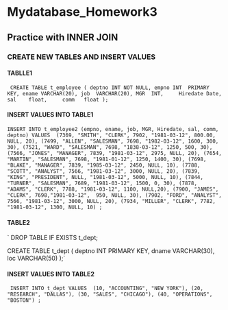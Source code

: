 # Mydatabase_Homework3

## Practice with INNER JOIN 

### CREATE NEW TABLES AND INSERT VALUES

#### TABLLE1
`
CREATE TABLE t_employee (
	deptno INT NOT NULL,
	empno INT  PRIMARY KEY,
	ename VARCHAR(20),
	job  VARCHAR(20),
	MGR  INT,    
	Hiredate Date,    
	sal    float,    
	comm   float
 );`

#### INSERT VALUES INTO TABLE1

`INSERT INTO t_employee2 (empno, ename, job, MGR, Hiredate, sal, comm, deptno) VALUES 
   	(7369, "SMITH", "CLERK", 7902, "1981-03-12", 800.00, NULL, 20),
	(7499, "ALLEN", "SALESMAN", 7698, "1982-03-12", 1600, 300, 30),
	(7521, "WARD", "SALESMAN", 7698, "1838-03-12", 1250, 500, 30),
	(7566, "JONES", "MANAGER", 7839, "1981-03-12", 2975, NULL, 20),
	(7654, "MARTIN", "SALESMAN", 7698, "1981-01-12", 1250, 1400, 30),
	(7698, "BLAKE", "MANAGER", 7839, "1985-03-12", 2450, NULL, 10),
	(7788, "SCOTT", "ANALYST", 7566, "1981-03-12", 3000, NULL, 20),
	(7839, "KING", "PRESIDENT", NULL, "1981-03-12", 5000, NULL, 10),
	(7844, "TURNER", "SALESMAN", 7689, "1981-03-12", 1500, 0, 30),
	(7878, "ADAMS", "CLERK", 7788, "1981-03-12", 1100, NULL,20),
	(7900, "JAMES", "CLERK", 7698,"1981-03-12",  950, NULL, 30),
	(7902, "FORD", "ANALYST", 7566, "1981-03-12", 3000, NULL, 20),
	(7934, "MILLER", "CLERK", 7782, "1981-03-12", 1300, NULL, 10)
	;
`



#### TABLE2

`
DROP TABLE IF EXISTS t_dept;

CREATE TABLE t_dept (
    deptno INT PRIMARY KEY,
    dname VARCHAR(30),
    loc VARCHAR(50)
);`
#### INSERT VALUES INTO TABLE2

`
INSERT INTO t_dept VALUES 
(10, "ACCOUNTING", "NEW YORK"),
(20, "RESEARCH", "DALLAS"),
(30, "SALES", "CHICAGO"),
(40, "OPERATIONS", "BOSTON")
;`





















